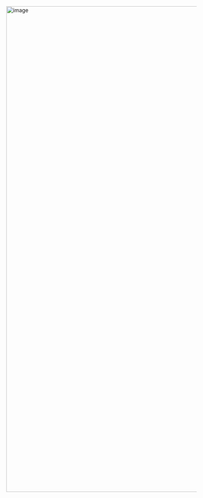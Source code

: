 <img width="2542" height="1286" alt="image" src="https://github.com/user-attachments/assets/b59177a8-e692-4cdb-b8f8-b9f2e7efc7e0" />
